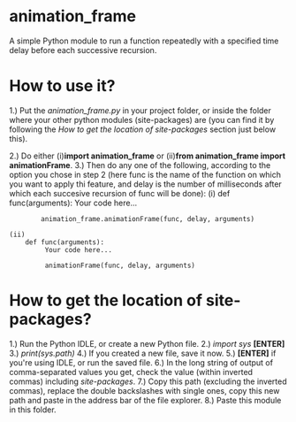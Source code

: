# animation_frame
A simple Python module to run a function repeatedly with a specified time delay before each successive recursion.

# How to use it?
1.) Put the *animation_frame.py* in your project folder, or inside the folder where your other python modules (site-packages) are (you can find it by following the *How to get the location of site-packages* section just below this).

2.) Do either (i)**import animation_frame** or (ii)**from animation_frame import animationFrame**.
3.) Then do any one of the following, according to the option you chose in step 2 (here func is the name of the function on which you want to apply thi feature, and delay is the number of milliseconds after which each succesive recursion of func will be done):
    (i)
        def func(arguments):
            Your code here...
            
            animation_frame.animationFrame(func, delay, arguments)
            
    (ii)
        def func(arguments):
             Your code here...
             
             animationFrame(func, delay, arguments)
             
# How to get the location of site-packages?
1.) Run the Python IDLE, or create a new Python file.
2.) *import sys* **[ENTER]**
3.) *print(sys.path)*
4.) If you created a new file, save it now.
5.) **[ENTER]** if you're using IDLE, or run the saved file.
6.) In the long string of output of comma-separated values you get, check the value (within inverted commas) including *site-packages*.
7.) Copy this path (excluding the inverted commas), replace the double backslashes with single ones, copy this new path and paste in the address bar of the file explorer.
8.) Paste this module in this folder.
